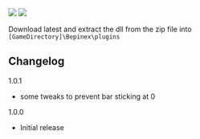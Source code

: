 <img src="https://i.imgur.com/cxRtWjT.jpg">
<img src="https://i.imgur.com/6FYp7Bk.jpg">

Download latest and extract the dll from the zip file into ``[GameDirectory]\Bepinex\plugins``

## Changelog

1.0.1

* some tweaks to prevent bar sticking at 0

1.0.0

* Initial release
